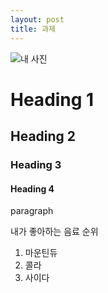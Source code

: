 ```yaml
--- 
layout: post
title: 과제
---
```


<!--image-->
![내 사진](https://cdn.discordapp.com/attachments/1047066119602704385/1082280593934524457/1624122470784-19.jpg)

# Heading 1
## Heading 2
### Heading 3
#### Heading 4
paragraph

<!-- bullet list-->

내가 좋아하는 음료 순위
1. 마운틴듀
2. 콜라
3. 사이다

